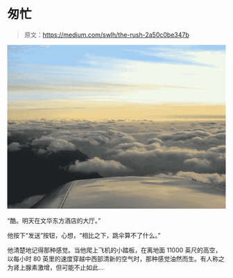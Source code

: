 # 匆忙

> 原文：<https://medium.com/swlh/the-rush-2a50c0be347b>

![](img/4a95adc6f5046dbd625227a245aedd54.png)

“酷。明天在文华东方酒店的大厅。”

他按下“发送”按钮，心想，“相比之下，跳伞算不了什么。”

他清楚地记得那种感觉。当他爬上飞机的小踏板，在离地面 11000 英尺的高空，以每小时 80 英里的速度穿越中西部清新的空气时，那种感觉油然而生。有人称之为肾上腺素激增，但可能不止如此…